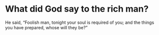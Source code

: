 # What did God say to the rich man?

He said, “Foolish man, tonight your soul is required of you; and the things you have prepared, whose will they be?”
